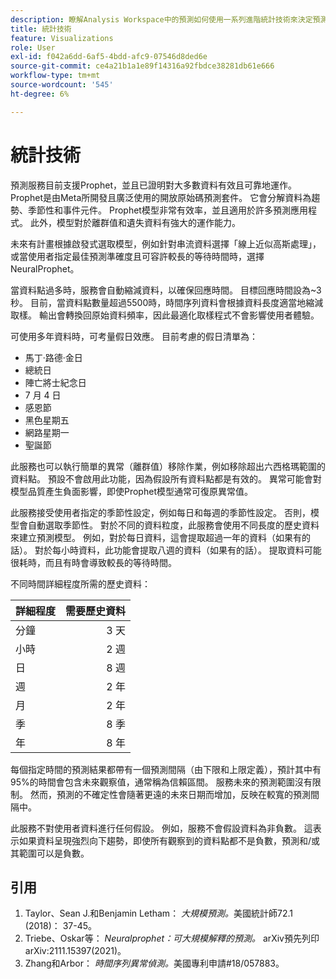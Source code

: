 ```yaml
---
description: 瞭解Analysis Workspace中的預測如何使用一系列進階統計技術來決定預測值。
title: 統計技術
feature: Visualizations
role: User
exl-id: f042a6dd-6af5-4bdd-afc9-07546d8ded6e
source-git-commit: ce4a21b1a1e89f14316a92fbdce38281db61e666
workflow-type: tm+mt
source-wordcount: '545'
ht-degree: 6%

---
```


# 統計技術

預測服務目前支援Prophet，並且已證明對大多數資料有效且可靠地運作。 Prophet是由Meta所開發且廣泛使用的開放原始碼預測套件。 它會分解資料為趨勢、季節性和事件元件。 Prophet模型非常有效率，並且適用於許多預測應用程式。 此外，模型對於離群值和遺失資料有強大的運作能力。

未來有計畫根據啟發式選取模型，例如針對串流資料選擇「線上近似高斯處理」，或當使用者指定最佳預測準確度且可容許較長的等待時間時，選擇NeuralProphet。

當資料點過多時，服務會自動縮減資料，以確保回應時間。 目標回應時間設為~3秒。 目前，當資料點數量超過5500時，時間序列資料會根據資料長度適當地縮減取樣。 輸出會轉換回原始資料頻率，因此最適化取樣程式不會影響使用者體驗。

可使用多年資料時，可考量假日效應。 目前考慮的假日清單為：

* 馬丁·路德·金日
* 總統日
* 陣亡將士紀念日
* 7 月 4 日
* 感恩節
* 黑色星期五
* 網路星期一
* 聖誕節

此服務也可以執行簡單的異常（離群值）移除作業，例如移除超出六西格瑪範圍的資料點。 預設不會啟用此功能，因為假設所有資料點都是有效的。 異常可能會對模型品質產生負面影響，即使Prophet模型通常可復原異常值。

此服務接受使用者指定的季節性設定，例如每日和每週的季節性設定。 否則，模型會自動選取季節性。 對於不同的資料粒度，此服務會使用不同長度的歷史資料來建立預測模型。 例如，對於每日資料，這會提取超過一年的資料（如果有的話）。 對於每小時資料，此功能會提取八週的資料（如果有的話）。 提取資料可能很耗時，而且有時會導致較長的等待時間。

不同時間詳細程度所需的歷史資料：

| 詳細程度 | 需要歷史資料 |
|---|--:|
| 分鐘 | 3 天 |
| 小時 | 2 週 |
| 日 | 8 週 |
| 週 | 2 年 |
| 月 | 2 年 |
| 季 | 8 季 |
| 年 | 8 年 |


每個指定時間的預測結果都帶有一個預測間隔（由下限和上限定義），預計其中有95%的時間會包含未來觀察值，通常稱為信賴區間。 服務未來的預測範圍沒有限制。 然而，預測的不確定性會隨著更遠的未來日期而增加，反映在較寬的預測間隔中。

此服務不對使用者資料進行任何假設。 例如，服務不會假設資料為非負數。 這表示如果資料呈現強烈向下趨勢，即使所有觀察到的資料點都不是負數，預測和/或其範圍可以是負數。


## 引用

1. Taylor、Sean J.和Benjamin Letham： *大規模預測。*&#x200B;美國統計師72.1 (2018)： 37-45。
1. Triebe、Oskar等： *Neuralprophet：可大規模解釋的預測。* arXiv預先列印arXiv:2111.15397(2021)。
1. Zhang和Arbor： *時間序列異常偵測。*&#x200B;美國專利申請#18/057883。
